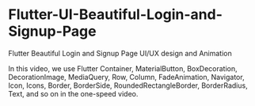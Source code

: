 #  Flutter-UI-Beautiful-Login-and-Signup-Page

Flutter Beautiful Login and Signup Page UI/UX design and Animation

In this video, we use Flutter Container, MaterialButton, BoxDecoration, DecorationImage, MediaQuery, Row, Column, FadeAnimation, Navigator, Icon, Icons, Border, BorderSide, RoundedRectangleBorder, BorderRadius, Text, and so on in the one-speed video.
